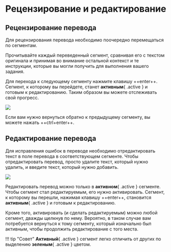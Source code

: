 # Рецензирование и редактирование

## Рецензирование перевода

Для рецензирования перевода необходимо поочередно перемещаться по сегментам.

Прочитывайте каждый переведенный сегмент, сравнивая его с текстом оригинала и принимая во внимание остальной контекст и те инструкции, которые вы могли получить для выполнения вашего задания.

Для перехода к следующему сегменту нажмите клавишу ++enter++. Сегмент, к которому вы перейдете, станет **активным**{ .active } и готовым к редактированию. Таким образом вы можете отслеживать свой прогресс.

![](../_img/omt-enter.gif)

Если вам нужно вернуться обратно к предыдущему сегменту, вы можете нажать ++ctrl+enter++.

<!-- @todo: RFF: ask Kos to add option to filter: segments with translation from x-auto or x-enforce or both, or segments that do not have a translation coming from x-auto, or that do not have a translation coming from x-enforce, or both

segments with translations from
☑️ /tm/auto
☑️ /tm/enforce

-->

## Редактирование перевода

Для исправления ошибок в переводе необходимо отредактировать текст в поле перевода в соответствующем сегменте. Чтобы отредактировать перевод, просто удалите текст, который нужно удалить, и введите текст, который нужно добавить.

![](../_img/omt-edit.gif)

Редактировать перевод можно только в **активном**{ .active } сегменте. Чтобы сегмент стал редактируемым, его нужно активировать. Сегмент, к которому вы перешли, нажимая клавишу ++enter++, становится **активным**{ .active } и готовым к редактированию.

Кроме того, активировать (и сделать редактируемым) можно любой сегмент, дважды щелкнув по нему. Вероятно, в таком случае вам потребуется вернуться к тому сегменту, который изначально был активным, чтобы продолжить редактирование с того места.

<!-- prettier-ignore -->
!!! tip "Совет"
    **Активный**{ .active } сегмент легко отличить от других по выделению **зеленым**{ .active } цветом.
